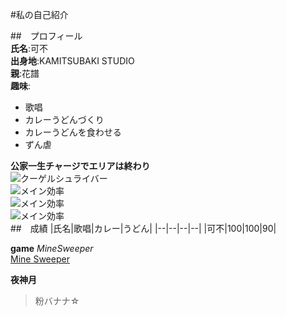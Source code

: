 #私の自己紹介

##　プロフィール  
**氏名**:可不  
**出身地**:KAMITSUBAKI STUDIO  
**親**:花譜  
**趣味**:
- 歌唱
- カレーうどんづくり
- カレーうどんを食わせる
- ずん虐  

**公家一生チャージでエリアは終わり**  
![クーゲルシュライバー](https://user-images.githubusercontent.com/131233895/234476571-2df3085b-dbaf-4c28-8d9c-13d3e356f4ed.png)  
![メイン効率](https://user-images.githubusercontent.com/131233895/234476711-b519f763-d54a-4752-b194-892991d00d8e.png)  
![メイン効率](https://user-images.githubusercontent.com/131233895/234476726-0e768204-d6f2-4fc6-ab84-4fa259af1321.png)  
![メイン効率](https://user-images.githubusercontent.com/131233895/234476742-fa6f4544-1d42-44ec-86a6-4de74c3835a6.png)  
##　成績
|氏名|歌唱|カレー|うどん|
|--|--|--|--|
|可不|100|100|90|

**game** *MineSweeper*  
[Mine Sweeper](https://www.google.com/search?q=%E3%83%9E%E3%82%A4%E3%83%B3%E3%82%B9%E3%82%A4%E3%83%BC%E3%83%91%E3%83%BC&rlz=1C1GCEU_jaJP1010JP1010&oq=%E3%83%9E%E3%82%A4%E3%83%B3%E3%82%B9%E3%82%A4%E3%83%BC%E3%83%91%E3%83%BC&aqs=chrome..69i57j0i131i433i650l2j0i512l7.2702j0j7&sourceid=chrome&ie=UTF-8&safe=active&ssui=on)  

**夜神月**  
>粉バナナ☆
